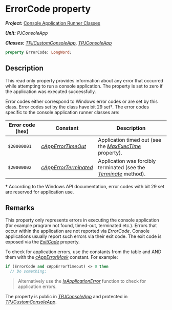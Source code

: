 # ErrorCode property

***Project:*** [Console Application Runner Classes](../API.md)

***Unit:*** _PJConsoleApp_

***Classes:*** [_TPJCustomConsoleApp_](./TPJCustomConsoleApp.md), [_TPJConsoleApp_](./TPJConsoleApp.md)

```pascal
property ErrorCode: LongWord;
```

## Description

This read only property provides information about any error that occurred while attempting to run a console application. The property is set to zero if the application was executed successfully.

Error codes either correspond to Windows error codes or are set by this class. Error codes set by the class have bit 29 set†. The error codes specific to the console application runner classes are:

| Error code (hex) | Constant | Description |
|------------------|----------|-------------|
| `$20000001` | [_cAppErrorTimeOut_](./Constants.md#capperrortimeout) | Application timed out (see the [_MaxExecTime_](./TPJCustomConsoleApp-MaxExecTime.md) property). |
| `$20000002` | [_cAppErrorTerminated_](./Constants.md#capperrorterminated) | Application was forcibly terminated (see the [_Terminate_](./TPJCustomConsoleApp-Terminate.md) method). |

† According to the Windows API documentation, error codes with bit 29 set are reserved for application use.

## Remarks

This property only represents errors in executing the console application (for example program not found, timed-out, terminated etc.). Errors that occur within the application are not reported via _ErrorCode_. Console applications usually report such errors via their exit code. The exit code is exposed via the [_ExitCode_](./TPJCustomConsoleApp-ExitCode.md) property.

To check for application errors, use the constants from the table and AND them with the [_cAppErrorMask_](./Constants.md#capperrormask) constant. For example:

```pascal
if (ErrorCode and cAppErrorTimeout) <> 0 then
  // Do something;
```

> Alternatively use the [_IsApplicationError_](./Routines.md#isapplicationerror) function to check for application errors.

The property is public in [_TPJConsoleApp_](./TPJConsoleApp.md) and protected in [_TPJCustomConsoleApp_](./TPJCustomConsoleApp.md).
